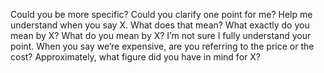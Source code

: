 Could you be more specific?
Could you clarify one point for me?
Help me understand when you say X. What does that mean?
What exactly do you mean by X?
What do you mean by X?
I’m not sure I fully understand your point.
When you say we’re expensive, are you referring to the price or the cost?
Approximately, what figure did you have in mind for X? 